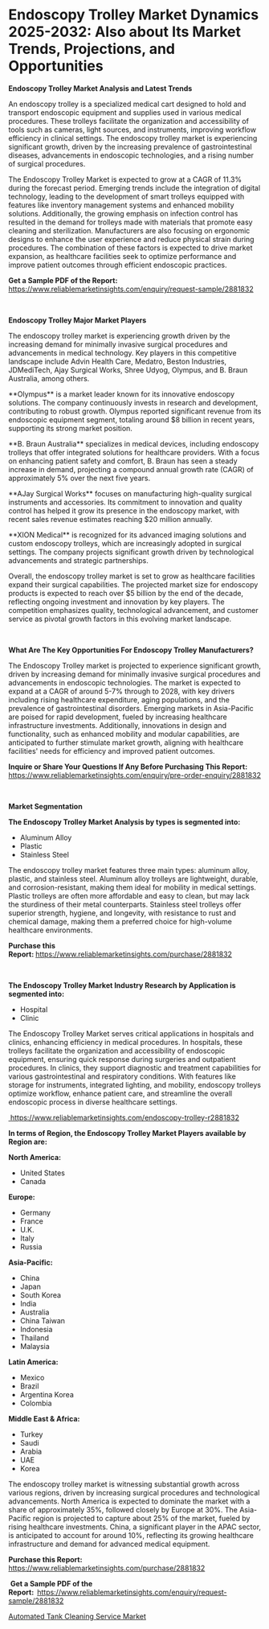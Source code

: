 <p><h1>Endoscopy Trolley Market Dynamics 2025-2032: Also about Its Market Trends, Projections, and Opportunities</h1></p><p><strong>Endoscopy Trolley Market Analysis and Latest Trends</strong></p>
<p><p>An endoscopy trolley is a specialized medical cart designed to hold and transport endoscopic equipment and supplies used in various medical procedures. These trolleys facilitate the organization and accessibility of tools such as cameras, light sources, and instruments, improving workflow efficiency in clinical settings. The endoscopy trolley market is experiencing significant growth, driven by the increasing prevalence of gastrointestinal diseases, advancements in endoscopic technologies, and a rising number of surgical procedures.</p><p>The Endoscopy Trolley Market is expected to grow at a CAGR of 11.3% during the forecast period. Emerging trends include the integration of digital technology, leading to the development of smart trolleys equipped with features like inventory management systems and enhanced mobility solutions. Additionally, the growing emphasis on infection control has resulted in the demand for trolleys made with materials that promote easy cleaning and sterilization. Manufacturers are also focusing on ergonomic designs to enhance the user experience and reduce physical strain during procedures. The combination of these factors is expected to drive market expansion, as healthcare facilities seek to optimize performance and improve patient outcomes through efficient endoscopic practices.</p></p>
<p><strong>Get a Sample PDF of the Report:&nbsp;</strong> <a href="https://www.reliablemarketinsights.com/enquiry/request-sample/2881832?utm_campaign=3196&utm_medium=2&utm_source=Github&utm_content=ia&utm_term=12032025&utm_id=endoscopy-trolley">https://www.reliablemarketinsights.com/enquiry/request-sample/2881832</a></p>
<p>&nbsp;</p>
<p><strong>Endoscopy Trolley Major Market Players</strong></p>
<p><p>The endoscopy trolley market is experiencing growth driven by the increasing demand for minimally invasive surgical procedures and advancements in medical technology. Key players in this competitive landscape include Advin Health Care, Medatro, Beston Industries, JDMediTech, Ajay Surgical Works, Shree Udyog, Olympus, and B. Braun Australia, among others.</p><p>**Olympus** is a market leader known for its innovative endoscopy solutions. The company continuously invests in research and development, contributing to robust growth. Olympus reported significant revenue from its endoscopic equipment segment, totaling around $8 billion in recent years, supporting its strong market position.</p><p>**B. Braun Australia** specializes in medical devices, including endoscopy trolleys that offer integrated solutions for healthcare providers. With a focus on enhancing patient safety and comfort, B. Braun has seen a steady increase in demand, projecting a compound annual growth rate (CAGR) of approximately 5% over the next five years.</p><p>**AJay Surgical Works** focuses on manufacturing high-quality surgical instruments and accessories. Its commitment to innovation and quality control has helped it grow its presence in the endoscopy market, with recent sales revenue estimates reaching $20 million annually.</p><p>**XION Medical** is recognized for its advanced imaging solutions and custom endoscopy trolleys, which are increasingly adopted in surgical settings. The company projects significant growth driven by technological advancements and strategic partnerships.</p><p>Overall, the endoscopy trolley market is set to grow as healthcare facilities expand their surgical capabilities. The projected market size for endoscopy products is expected to reach over $5 billion by the end of the decade, reflecting ongoing investment and innovation by key players. The competition emphasizes quality, technological advancement, and customer service as pivotal growth factors in this evolving market landscape.</p></p>
<p>&nbsp;</p>
<p><strong>What Are The Key Opportunities For Endoscopy Trolley Manufacturers?</strong></p>
<p><p>The Endoscopy Trolley market is projected to experience significant growth, driven by increasing demand for minimally invasive surgical procedures and advancements in endoscopic technologies. The market is expected to expand at a CAGR of around 5-7% through to 2028, with key drivers including rising healthcare expenditure, aging populations, and the prevalence of gastrointestinal disorders. Emerging markets in Asia-Pacific are poised for rapid development, fueled by increasing healthcare infrastructure investments. Additionally, innovations in design and functionality, such as enhanced mobility and modular capabilities, are anticipated to further stimulate market growth, aligning with healthcare facilities' needs for efficiency and improved patient outcomes.</p></p>
<p><strong>Inquire or Share Your Questions If Any Before Purchasing This Report:</strong> <a href="https://www.reliablemarketinsights.com/enquiry/pre-order-enquiry/2881832?utm_campaign=3196&utm_medium=2&utm_source=Github&utm_content=ia&utm_term=12032025&utm_id=endoscopy-trolley">https://www.reliablemarketinsights.com/enquiry/pre-order-enquiry/2881832</a></p>
<p>&nbsp;</p>
<p><strong>Market Segmentation</strong></p>
<p><strong>The Endoscopy Trolley Market Analysis by types is segmented into:</strong></p>
<p><ul><li>Aluminum Alloy</li><li>Plastic</li><li>Stainless Steel</li></ul></p>
<p><p>The endoscopy trolley market features three main types: aluminum alloy, plastic, and stainless steel. Aluminum alloy trolleys are lightweight, durable, and corrosion-resistant, making them ideal for mobility in medical settings. Plastic trolleys are often more affordable and easy to clean, but may lack the sturdiness of their metal counterparts. Stainless steel trolleys offer superior strength, hygiene, and longevity, with resistance to rust and chemical damage, making them a preferred choice for high-volume healthcare environments.</p></p>
<p><strong>Purchase this Report:&nbsp;</strong><a href="https://www.reliablemarketinsights.com/purchase/2881832?utm_campaign=3196&utm_medium=2&utm_source=Github&utm_content=ia&utm_term=12032025&utm_id=endoscopy-trolley">https://www.reliablemarketinsights.com/purchase/2881832</a></p>
<p>&nbsp;</p>
<p><strong>The Endoscopy Trolley Market Industry Research by Application is segmented into:</strong></p>
<p><ul><li>Hospital</li><li>Clinic</li></ul></p>
<p><p>The Endoscopy Trolley Market serves critical applications in hospitals and clinics, enhancing efficiency in medical procedures. In hospitals, these trolleys facilitate the organization and accessibility of endoscopic equipment, ensuring quick response during surgeries and outpatient procedures. In clinics, they support diagnostic and treatment capabilities for various gastrointestinal and respiratory conditions. With features like storage for instruments, integrated lighting, and mobility, endoscopy trolleys optimize workflow, enhance patient care, and streamline the overall endoscopic process in diverse healthcare settings.</p></p>
<p><a href="https://www.reliablemarketinsights.com/endoscopy-trolley-r2881832?utm_campaign=3196&utm_medium=2&utm_source=Github&utm_content=ia&utm_term=12032025&utm_id=endoscopy-trolley">&nbsp;https://www.reliablemarketinsights.com/endoscopy-trolley-r2881832</a></p>
<p><strong>In terms of Region, the Endoscopy Trolley Market Players available by Region are:</strong></p>
<p>
    <p> <strong> North America: </strong>
        <ul>
            <li>United States</li>
            <li>Canada</li>
        </ul>
        </p> 
    <p> <strong> Europe: </strong>
        <ul>
            <li>Germany</li>
            <li>France</li>
            <li>U.K.</li>
            <li>Italy</li>
            <li>Russia</li>
        </ul>
        </p> 
    <p> <strong> Asia-Pacific: </strong>
        <ul>
            <li>China</li>
            <li>Japan</li>
            <li>South Korea</li>
            <li>India</li>
            <li>Australia</li>
            <li>China Taiwan</li>
            <li>Indonesia</li>
            <li>Thailand</li>
            <li>Malaysia</li>
        </ul>
        </p> 
    <p> <strong> Latin America: </strong>
        <ul>
            <li>Mexico</li>
            <li>Brazil</li>
            <li>Argentina Korea</li>
            <li>Colombia</li>
        </ul>
        </p> 
    <p> <strong> Middle East & Africa: </strong>
        <ul>
            <li>Turkey</li>
            <li>Saudi</li>
            <li>Arabia</li>
            <li>UAE</li>
            <li>Korea</li>
        </ul>
    </p>
    </p>
<p><p>The endoscopy trolley market is witnessing substantial growth across various regions, driven by increasing surgical procedures and technological advancements. North America is expected to dominate the market with a share of approximately 35%, followed closely by Europe at 30%. The Asia-Pacific region is projected to capture about 25% of the market, fueled by rising healthcare investments. China, a significant player in the APAC sector, is anticipated to account for around 10%, reflecting its growing healthcare infrastructure and demand for advanced medical equipment.</p></p>
<p><strong>Purchase this Report: </strong><a href="https://www.reliablemarketinsights.com/purchase/2881832?utm_campaign=3196&utm_medium=2&utm_source=Github&utm_content=ia&utm_term=12032025&utm_id=endoscopy-trolley">https://www.reliablemarketinsights.com/purchase/2881832</a></p>
<p>&nbsp;<strong>Get a Sample PDF of the Report:&nbsp;&nbsp;</strong><a href="https://www.reliablemarketinsights.com/enquiry/request-sample/2881832?utm_campaign=3196&utm_medium=2&utm_source=Github&utm_content=ia&utm_term=12032025&utm_id=endoscopy-trolley">https://www.reliablemarketinsights.com/enquiry/request-sample/2881832</a></p>
<p><strong></strong></p>
<p><p><a href="https://github.com/genayziben/Market-Research-Report-List-1/blob/main/automated-tank-cleaning-service-market.md?utm_campaign=3196&utm_medium=2&utm_source=Github&utm_content=ia&utm_term=12032025&utm_id=endoscopy-trolley">Automated Tank Cleaning Service Market</a></p></p>